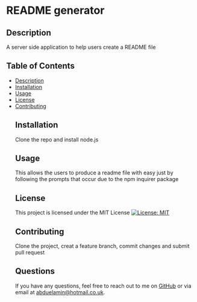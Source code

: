 # README generator

## Description

A server side application to help users create a README file

## Table of Contents

- [Description](#description)
- [Installation](#installation)
- [Usage](#usage)
- [License](#license)
- [Contributing](#contributing)
  ## Installation
  Clone the repo and install node.js
  ## Usage
  This allows the users to produce a readme file with easy just by following the prompts that occur due to the npm inquirer package
  ## License
  This project is licensed under the MIT License [![License: MIT](https://img.shields.io/badge/License-MIT-yellow.svg)](https://opensource.org/licenses/MIT)
  ## Contributing
  Clone the project, creat a feature branch, commit changes and submit pull request
  ## Questions
  If you have any questions, feel free to reach out to me on [GitHub](https://github.com/abduelamin) or via email at abduelamin@hotmail.co.uk.
